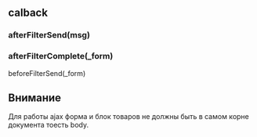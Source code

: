 ## calback

### afterFilterSend(msg)

### afterFilterComplete(_form)

beforeFilterSend(_form)


## Внимание
Для работы ajax форма и блок товаров не должны быть в самом корне документа тоесть body.
